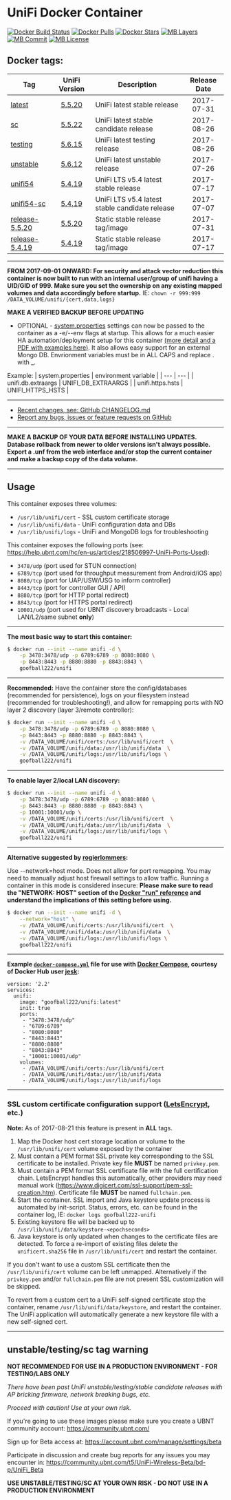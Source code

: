 # UniFi Docker Container

[![Docker Build Status](https://img.shields.io/docker/build/goofball222/unifi.svg)](https://hub.docker.com/r/goofball222/unifi/) [![Docker Pulls](https://img.shields.io/docker/pulls/goofball222/unifi.svg)](https://hub.docker.com/r/goofball222/unifi/) [![Docker Stars](https://img.shields.io/docker/stars/goofball222/unifi.svg)](https://hub.docker.com/r/goofball222/unifi/) [![MB Layers](https://images.microbadger.com/badges/image/goofball222/unifi.svg)](https://microbadger.com/images/goofball222/unifi) [![MB Commit](https://images.microbadger.com/badges/commit/goofball222/unifi.svg)](https://microbadger.com/images/goofball222/unifi) [![MB License](https://images.microbadger.com/badges/license/goofball222/unifi.svg)](https://microbadger.com/images/goofball222/unifi)

## Docker tags:
| Tag | UniFi Version | Description | Release Date |
| --- | :---: | --- | :---: |
| [latest](https://github.com/goofball222/unifi/blob/master/stable/Dockerfile) | [5.5.20](https://community.ubnt.com/t5/UniFi-Updates-Blog/UniFi-5-5-20-Stable-has-been-released/ba-p/2011817) | UniFi latest stable release | 2017-07-31 |
| [sc](https://github.com/goofball222/unifi/blob/master/sc/Dockerfile) | [5.5.22](https://community.ubnt.com/t5/UniFi-Beta-Blog/UniFi-5-5-22-Stable-Candidate-has-been-released/ba-p/2042082) | UniFi latest stable candidate release | 2017-08-26 |
| [testing](https://github.com/goofball222/unifi/blob/master/testing/Dockerfile) | [5.6.15](https://community.ubnt.com/t5/UniFi-Beta-Blog/UniFi-5-6-15-Testing-has-been-released/ba-p/2042083) | UniFi latest testing release | 2017-08-26 |
| [unstable](https://github.com/goofball222/unifi/blob/master/unstable/Dockerfile) | [5.6.12](https://community.ubnt.com/t5/UniFi-Beta-Blog/UniFi-5-6-12-Unstable-has-been-released/ba-p/2005576) | UniFi latest unstable release | 2017-07-26 |
| [unifi54](https://github.com/goofball222/unifi/blob/unifi54/stable/Dockerfile) | [5.4.19](https://community.ubnt.com/t5/UniFi-Updates-Blog/UniFi-5-4-19-Stable-has-been-released/ba-p/1995714) | UniFi LTS v5.4 latest stable release | 2017-07-17 |
| [unifi54-sc](https://github.com/goofball222/unifi/blob/unifi54/sc/Dockerfile) | [5.4.19](https://community.ubnt.com/t5/UniFi-Updates-Blog/UniFi-5-4-19-Stable-Candidate-has-been-released/ba-p/1990323) | UniFi LTS v5.4 latest stable candidate release | 2017-07-07 |
| [release-5.5.20](https://github.com/goofball222/unifi/releases/tag/5.5.20) | [5.5.20](https://community.ubnt.com/t5/UniFi-Updates-Blog/UniFi-5-5-20-Stable-has-been-released/ba-p/2011817) | Static stable release tag/image | 2017-07-31 |
| [release-5.4.19](https://github.com/goofball222/unifi/releases/tag/5.4.19) | [5.4.19](https://community.ubnt.com/t5/UniFi-Updates-Blog/UniFi-5-4-19-Stable-has-been-released/ba-p/1995714) | Static stable release tag/image | 2017-07-17 |

---

**FROM 2017-09-01 ONWARD: For security and attack vector reduction this container is now built to run with an internal user/group of unifi having a UID/GID of 999. Make sure you set the ownership on any existing mapped volumes and data accordingly before startup.** IE: `chown -r 999:999 /DATA_VOLUME/unifi/{cert,data,logs}`

**MAKE A VERIFIED BACKUP BEFORE UPDATING**

* OPTIONAL - [system.properties](https://help.ubnt.com/hc/en-us/articles/205202580-UniFi-system-properties-File-Explanation) settings can now be passed to the container as a -e/--env flags at startup. This allows for a much easier HA automation/deployment setup for this container [(more detail and a PDF with examples here)](https://community.ubnt.com/t5/UniFi-Wireless-Beta/Unifi-Controller-High-Availability/m-p/1801933/highlight/true#M43494). It also allows easy support for an external Mongo DB. Envrionment variables must be in ALL CAPS and replace . with _.

Example:
| system.properties | environment variable |
| --- | --- |
| unifi.db.extraargs | UNIFI_DB_EXTRAARGS |
| unifi.https.hsts | UNIFI_HTTPS_HSTS |

---

* [Recent changes, see: GitHub CHANGELOG.md](https://github.com/goofball222/unifi/blob/master/CHANGELOG.md)
* [Report any bugs, issues or feature requests on GitHub](https://github.com/goofball222/unifi/issues)

---

**MAKE A BACKUP OF YOUR DATA BEFORE INSTALLING UPDATES.**
**Database rollback from newer to older versions isn't always possible.**
**Export a .unf from the web interface and/or stop the current container and make a backup copy of the data volume.**

---


## Usage

This container exposes three volumes:
* `/usr/lib/unifi/cert` - SSL custom certificate storage
* `/usr/lib/unifi/data` - UniFi configuration data and DBs
* `/usr/lib/unifi/logs` - UniFi and MongoDB logs for troubleshooting


This container exposes the following ports (see: https://help.ubnt.com/hc/en-us/articles/218506997-UniFi-Ports-Used):
* `3478/udp` (port used for STUN connection)
* `6789/tcp` (port used for throughput measurement from Android/iOS app)
* `8080/tcp` (port for UAP/USW/USG to inform controller)
* `8443/tcp` (port for controller GUI / API)
* `8880/tcp` (port for HTTP portal redirect)
* `8843/tcp` (port for HTTPS portal redirect)
* `10001/udp` (port used for UBNT discovery broadcasts - Local LAN/L2/same subnet **only**)

---

**The most basic way to start this container:**

```bash
$ docker run --init --name unifi -d \
    -p 3478:3478/udp -p 6789:6789 -p 8080:8080 \
    -p 8443:8443 -p 8880:8880 -p 8843:8843 \
    goofball222/unifi
```  
---

**Recommended:**
Have the container store the config/databases (recommended for persistence), logs on your filesystem instead (recommended for troubleshooting!), and allow for remapping ports with NO layer 2 discovery (layer 3/remote controller):

```bash
$ docker run --init --name unifi -d \
    -p 3478:3478/udp -p 6789:6789 -p 8080:8080 \
    -p 8443:8443 -p 8880:8880 -p 8843:8843 \
    -v /DATA_VOLUME/unifi/certs:/usr/lib/unifi/cert  \
    -v /DATA_VOLUME/unifi/data:/usr/lib/unifi/data  \
    -v /DATA_VOLUME/unifi/logs:/usr/lib/unifi/logs \
    goofball222/unifi
```
---

**To enable layer 2/local LAN discovery:**

```bash
$ docker run --init --name unifi -d \
    -p 3478:3478/udp -p 6789:6789 -p 8080:8080 \
    -p 8443:8443 -p 8880:8880 -p 8843:8843 \
    -p 10001:10001/udp \
    -v /DATA_VOLUME/unifi/certs:/usr/lib/unifi/cert  \
    -v /DATA_VOLUME/unifi/data:/usr/lib/unifi/data  \
    -v /DATA_VOLUME/unifi/logs:/usr/lib/unifi/logs \
    goofball222/unifi
```
---

**Alternative suggested by [rogierlommers](https://hub.docker.com/r/rogierlommers/):**

Use --network=host mode. Does not allow for port remapping. You may need to manually adjust host firewall settings to allow traffic. Running a container in this mode is considered insecure:
**Please make sure to read the "NETWORK: HOST" section of the [Docker "run" reference](https://docs.docker.com/engine/reference/run/#network-settings) and understand the implications of this setting before using.**

```bash
$ docker run --init --name unifi -d \
    --network="host" \
    -v /DATA_VOLUME/unifi/certs:/usr/lib/unifi/cert  \
    -v /DATA_VOLUME/unifi/data:/usr/lib/unifi/data  \
    -v /DATA_VOLUME/unifi/logs:/usr/lib/unifi/logs \
    goofball222/unifi
```
---

**Example [`docker-compose.yml`](https://raw.githubusercontent.com/goofball222/unifi/master/docker-compose.yml) file for use with [Docker Compose](https://docs.docker.com/compose/), courtesy of Docker Hub user [jesk](https://hub.docker.com/r/jesk/):**

```
version: '2.2'
services:
  unifi:
    image: "goofball222/unifi:latest"
    init: true
    ports:
     - "3478:3478/udp"
     - "6789:6789"
     - "8080:8080"
     - "8443:8443"
     - "8880:8880"
     - "8843:8843"
     - "10001:10001/udp"
    volumes:
     - /DATA_VOLUME/unifi/certs:/usr/lib/unifi/cert
     - /DATA_VOLUME/unifi/data:/usr/lib/unifi/data
     - /DATA_VOLUME/unifi/logs:/usr/lib/unifi/logs
```
---


### SSL custom certificate configuration support ([LetsEncrypt](https://letsencrypt.org/), etc.)

**Note:** As of 2017-08-21 this feature is present in **ALL** tags.

1. Map the Docker host cert storage location or volume to the `/usr/lib/unifi/cert` volume exposed by the container
2. Must contain a PEM format SSL private key corresponding to the SSL certificate to be installed.
Private key file **MUST** be named `privkey.pem`. 
3. Must contain a PEM format SSL certificate file with the full certification chain. LetsEncrypt handles this automatically, other providers may need manual work (https://www.digicert.com/ssl-support/pem-ssl-creation.htm).
Certificate file **MUST** be named `fullchain.pem`.
4. Start the container. SSL import and Java keystore update process is automated by init-script. Status, errors, etc. can be found in the container log, IE: `docker logs goofball222-unifi`
5. Existing keystore file will be backed up to  `/usr/lib/unifi/data/keystore-<epochseconds>`
6. Java keystore is only updated when changes to the certificate files are detected. To force a re-import of existing files delete the `unificert.sha256` file in `/usr/lib/unifi/cert` and restart the container.

If you don't want to use a custom SSL certificate then the `/usr/lib/unifi/cert` volume can be left unmapped. Alternatively if the `privkey.pem` and/or `fullchain.pem` file are not present SSL customization will be skipped.

To revert from a custom cert to a UniFi self-signed certificate stop the container, rename `/usr/lib/unifi/data/keystore`, and restart the container. The UniFi application will automatically generate a new keystore file with a new self-signed cert.

---


## unstable/testing/sc tag warning

**NOT RECOMMENDED FOR USE IN A PRODUCTION ENVIRONMENT - FOR TESTING/LABS ONLY**

_There have been past UniFi unstable/testing/stable candidate releases with AP bricking firmware, network breaking bugs, etc._

_Proceed with caution! Use at your own risk._

If you're going to use these images please make sure you create a UBNT community account:
https://community.ubnt.com/

Sign up for Beta access at:
https://account.ubnt.com/manage/settings/beta

Participate in discussion and create bug reports for any issues you may encounter in:
https://community.ubnt.com/t5/UniFi-Wireless-Beta/bd-p/UniFi_Beta

**USE UNSTABLE/TESTING/SC AT YOUR OWN RISK - DO NOT USE IN A PRODUCTION ENVIRONMENT**

[//]: # (Licensed under the Apache 2.0 license)
[//]: # (Copyright 2017 The Goofball - goofball222@gmail.com)
